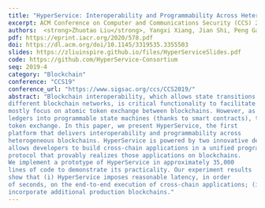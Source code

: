 ```yaml
---
title: "HyperService: Interoperability and Programmability Across Heterogeneous Blockchains"
excerpt: ACM Conference on Computer and Communications Security (CCS) 2019
authors:  <strong>Zhuotao Liu</strong>, Yangxi Xiang, Jian Shi, Peng Gao, Haoyu Wang, Xusheng Xiao, Bihan Wen, Yih-Chun Hu
pdf: https://eprint.iacr.org/2020/578.pdf
doi: https://dl.acm.org/doi/10.1145/3319535.3355503
slides: https://zliuinspire.github.io/files/HyperServiceSlides.pdf
code: https://github.com/HyperService-Consortium
seq: 2019-4
category: "Blockchain"
conference: "CCS19"
conference_url: "https://www.sigsac.org/ccs/CCS2019/"
abstract: "Blockchain interoperability, which allows state transitions across
different blockchain networks, is critical functionality to facilitate major blockchain adoption. Existing interoperability protocols
mostly focus on atomic token exchange between blockchains. However, as blockchains have been upgraded from passive distributed
ledgers into programmable state machines (thanks to smart contracts), the scope of blockchain interoperability goes beyond just
token exchange. In this paper, we present HyperService, the first
platform that delivers interoperability and programmability across
heterogeneous blockchains. HyperService is powered by two innovative designs: (i) a developer-facing programming framework that
allows developers to build cross-chain applications in a unified programming model; and (ii) a secure blockchain-facing cryptography
protocol that provably realizes those applications on blockchains.
We implement a prototype of HyperService in approximately 35,000
lines of code to demonstrate its practicality. Our experiment results
show that (i) HyperService imposes reasonable latency, in order
of seconds, on the end-to-end execution of cross-chain applications; (ii) the HyperService platform is scalable to continuously
incorporate additional production blockchains."
---
```

